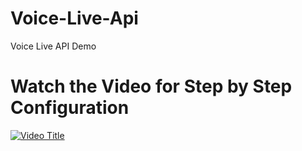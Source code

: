 # Voice-Live-Api
Voice Live API Demo

# Watch the Video for Step by Step Configuration

[![Video Title](https://img.youtube.com/vi/HU5sAsD1DYw/0.jpg)](https://www.youtube.com/watch?v=HU5sAsD1DYw)
